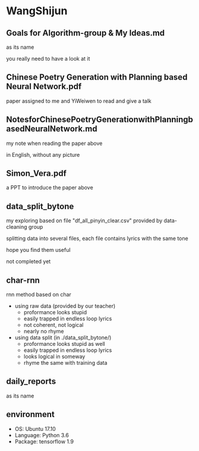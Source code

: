# WangShijun

## Goals for Algorithm-group & My Ideas.md
as its name

you really need to have a look at it 

## Chinese Poetry Generation with Planning based Neural Network.pdf
paper assigned to me and YiWeiwen to read and give a talk

## NotesforChinesePoetryGenerationwithPlanningbasedNeuralNetwork.md
my note when reading the paper above

in English, without any picture

## Simon_Vera.pdf
a PPT to introduce the paper above

## data_split_bytone
my exploring based on file "df_all_pinyin_clear.csv" provided by data-cleaning group

splitting data into several files, each file contains lyrics with the same tone

hope you find them useful

not completed yet

## char-rnn
rnn method based on char

- using raw data (provided by our teacher)
  - proformance looks stupid
  - easily trapped in endless loop lyrics
  - not coherent, not logical
  - nearly no rhyme
- using data split (in ./data_split_bytone/)
  - proformance looks stupid as well
  - easily trapped in endless loop lyrics
  - looks logical in someway
  - rhyme the same with training data

## daily_reports
as its name

## environment
- OS: Ubuntu 17.10
- Language: Python 3.6
- Package: tensorflow 1.9
